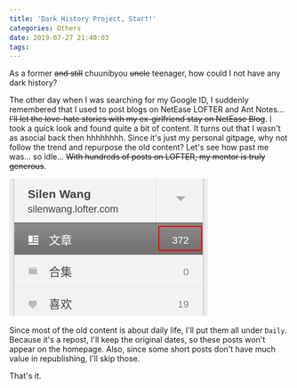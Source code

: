 ```yaml
---
title: 'Dark History Project, Start!'
categories: Others
date: 2019-07-27 21:40:03
tags:
---
```


As a former ~~and still~~ chuunibyou ~~uncle~~ teenager, how could I not have any dark history?
<!-- Summary part -->
<!-- more -->

The other day when I was searching for my Google ID, I suddenly remembered that I used to post blogs on NetEase LOFTER and Ant Notes... ~~I'll let the love-hate stories with my ex-girlfriend stay on NetEase Blog~~. I took a quick look and found quite a bit of content. It turns out that I wasn't as asocial back then hhhhhhhh. Since it's just my personal gitpage, why not follow the trend and repurpose the old content? Let's see how past me was... so idle... ~~With hundreds of posts on LOFTER, my mentor is truly generous~~.

![](https://raw.githubusercontent.com/SilenWang/Gallary/master/lofter.png)

Since most of the old content is about daily life, I'll put them all under `Daily`. Because it's a repost, I'll keep the original dates, so these posts won't appear on the homepage. Also, since some short posts don't have much value in republishing, I'll skip those.

That's it.
